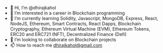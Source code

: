 - 👋 Hi, I’m @dhirajkahol
- 👀 I’m interested in a career in Blockchain programming
- 🌱 I’m currently learning Solidity, Javascript, MongoDB, Express, React, NodeJS, Ethereum, Smart Contracts, React Dapps, Blockchain Cryptography, Ethereum Virtual Machine (EVM), Ethereum Tokens, ERC20 and ERC721 (NFT), Decentralized Finance (Defi)
- 💞️ I’m looking to collaborate on Blockchain projects
- 📫 How to reach me dhirajkahol@gmail.com

<!---
dhirajkahol/dhirajkahol is a ✨ special ✨ repository because its `README.md` (this file) appears on your GitHub profile.
You can click the Preview link to take a look at your changes.
--->
